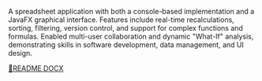 A spreadsheet application with both a console-based implementation and a JavaFX graphical interface.
Features include real-time recalculations, sorting, filtering, version control, and support for complex functions and formulas.
Enabled multi-user collaboration and dynamic "What-If" analysis, demonstrating skills in software development, data management, and UI design.

[📄README DOCX](https://github.com/NoaHalali/Sheet_cell/blob/master/Sheet-Cell_Readme.docx)


